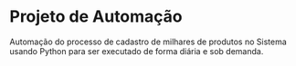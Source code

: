 # Projeto de Automação 

Automação do processo de cadastro de milhares de produtos no Sistema usando Python para ser executado de forma diária e sob demanda.


